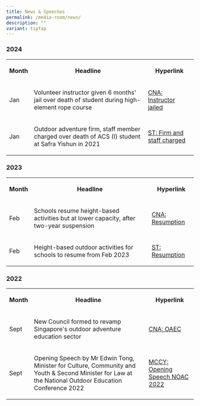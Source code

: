 ```yaml
---
title: News & Speeches
permalink: /media-room/news/
description: ""
variant: tiptap
---
```

<h3>2024</h3><table><tbody><tr><th rowspan="1" colspan="1"><p>Month</p></th><th rowspan="1" colspan="1"><p>Headline</p></th><th rowspan="1" colspan="1"><p>Hyperlink</p></th></tr><tr><td rowspan="1" colspan="1"><p>Jan</p></td><td rowspan="1" colspan="1"><p>Volunteer instructor given 6 months' jail over death of student during high-element rope course</p></td><td rowspan="1" colspan="1"><p><a href="https://www.channelnewsasia.com/singapore/safra-instructor-acsi-student-rope-obstacle-course-death-4047391" rel="noopener noreferrer nofollow" target="_blank">CNA: Instructor jailed</a></p></td></tr><tr><td rowspan="1" colspan="1"><p>Jan</p></td><td rowspan="1" colspan="1"><p>Outdoor adventure firm, staff member charged over death of ACS (I) student at Safra Yishun in 2021</p></td><td rowspan="1" colspan="1"><p><a href="https://www.straitstimes.com/singapore/courts-crime/outdoor-adventure-learning-company-and-staff-member-charged-over-2021-student-death-at-yishun-safra" rel="noopener noreferrer nofollow" target="_blank">ST: Firm and staff charged</a></p></td></tr></tbody></table><h3>2023</h3><table><tbody><tr><th rowspan="1" colspan="1"><p>Month</p></th><th rowspan="1" colspan="1"><p>Headline</p></th><th rowspan="1" colspan="1"><p>Hyperlink</p></th></tr><tr><td rowspan="1" colspan="1"><p>Feb</p></td><td rowspan="1" colspan="1"><p>Schools resume height-based activities but at lower capacity, after two-year suspension</p></td><td rowspan="1" colspan="1"><p><a href="https://www.channelnewsasia.com/singapore/schools-resume-height-based-activities-lower-capacity-after-two-year-suspension-3246221" rel="noopener noreferrer nofollow" target="_blank">CNA: Resumption</a></p></td></tr><tr><td rowspan="1" colspan="1"><p>Feb</p></td><td rowspan="1" colspan="1"><p>Height-based outdoor activities for schools to resume from Feb 2023</p></td><td rowspan="1" colspan="1"><p><a href="https://www.straitstimes.com/singapore/height-based-outdoor-activities-for-schools-to-resume-from-feb-2023" rel="noopener noreferrer nofollow" target="_blank">ST: Resumption</a></p></td></tr></tbody></table><h3>2022</h3><table><tbody><tr><th rowspan="1" colspan="1"><p>Month</p></th><th rowspan="1" colspan="1"><p>Headline</p></th><th rowspan="1" colspan="1"><p>Hyperlink</p></th></tr><tr><td rowspan="1" colspan="1"><p>Sept</p></td><td rowspan="1" colspan="1"><p>New Council formed to revamp Singapore's outdoor adventure education sector</p></td><td rowspan="1" colspan="1"><p><a href="https://www.channelnewsasia.com/singapore/council-outdoor-adventure-education-safety-infrastructure-2955191" rel="noopener noreferrer nofollow" target="_blank">CNA: OAEC</a></p></td></tr><tr><td rowspan="1" colspan="1"><p>Sept</p></td><td rowspan="1" colspan="1"><p>Opening Speech by Mr Edwin Tong, Minister for Culture, Community and Youth &amp; Second Minister for Law at the National Outdoor Education Conference 2022</p></td><td rowspan="1" colspan="1"><p><a href="https://www.mccy.gov.sg/about-us/news-and-resources/speeches/2022/nov/national-outdoor-education-conference-2022-on-22-september-2022" rel="noopener noreferrer nofollow" target="_blank">MCCY: Opening Speech NOAC 2022</a></p></td></tr></tbody></table><h4></h4><p></p>